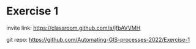 # Exercise 1


invite link: https://classroom.github.com/a/jfbAVVMH

git repo: https://github.com/Automating-GIS-processes-2022/Exercise-1
